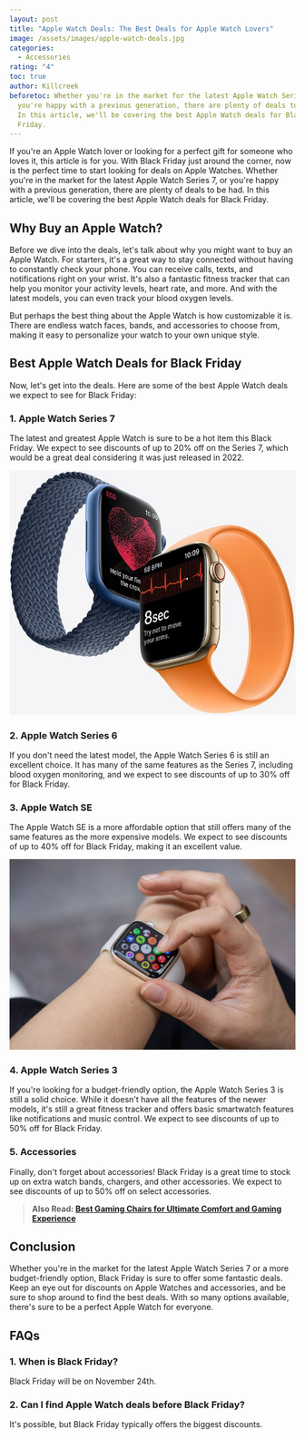 ```yaml
---
layout: post
title: "Apple Watch Deals: The Best Deals for Apple Watch Lovers"
image: /assets/images/apple-watch-deals.jpg
categories:
  - Accessories
rating: "4"
toc: true
author: Killcreek
beforetoc: Whether you're in the market for the latest Apple Watch Series 7, or
  you're happy with a previous generation, there are plenty of deals to be had.
  In this article, we'll be covering the best Apple Watch deals for Black
  Friday.
---
```

If you're an Apple Watch lover or looking for a perfect gift for someone who loves it, this article is for you. With Black Friday just around the corner, now is the perfect time to start looking for deals on Apple Watches. Whether you're in the market for the latest Apple Watch Series 7, or you're happy with a previous generation, there are plenty of deals to be had. In this article, we'll be covering the best Apple Watch deals for Black Friday.

## Why Buy an Apple Watch?

Before we dive into the deals, let's talk about why you might want to buy an Apple Watch. For starters, it's a great way to stay connected without having to constantly check your phone. You can receive calls, texts, and notifications right on your wrist. It's also a fantastic fitness tracker that can help you monitor your activity levels, heart rate, and more. And with the latest models, you can even track your blood oxygen levels.

But perhaps the best thing about the Apple Watch is how customizable it is. There are endless watch faces, bands, and accessories to choose from, making it easy to personalize your watch to your own unique style.

## Best Apple Watch Deals for Black Friday

Now, let's get into the deals. Here are some of the best Apple Watch deals we expect to see for Black Friday:

### 1. Apple Watch Series 7

The latest and greatest Apple Watch is sure to be a hot item this Black Friday. We expect to see discounts of up to 20% off on the Series 7, which would be a great deal considering it was just released in 2022.

![Apple Watch Deals](/assets/images/apple-watch-7-01.jpg "Apple Watch Series 7")

<script type="text/javascript">
amzn_assoc_tracking_id = "bundle86-20";
amzn_assoc_ad_mode = "manual";
amzn_assoc_ad_type = "smart";
amzn_assoc_marketplace = "amazon";
amzn_assoc_region = "US";
amzn_assoc_design = "enhanced_links";
amzn_assoc_asins = "B09NWDXS13";
amzn_assoc_placement = "adunit";
amzn_assoc_linkid = "aaf9809be2d049e471276a5aa86fa372";
</script>

<script src="//z-na.amazon-adsystem.com/widgets/onejs?MarketPlace=US"></script>

### 2. Apple Watch Series 6

If you don't need the latest model, the Apple Watch Series 6 is still an excellent choice. It has many of the same features as the Series 7, including blood oxygen monitoring, and we expect to see discounts of up to 30% off for Black Friday.

### 3. Apple Watch SE

The Apple Watch SE is a more affordable option that still offers many of the same features as the more expensive models. We expect to see discounts of up to 40% off for Black Friday, making it an excellent value.

![Apple Watch Deals](/assets/images/apple_watch_se.jpg "Apple Watch SE")



<script type="text/javascript">
amzn_assoc_tracking_id = "bundle86-20";
amzn_assoc_ad_mode = "manual";
amzn_assoc_ad_type = "smart";
amzn_assoc_marketplace = "amazon";
amzn_assoc_region = "US";
amzn_assoc_design = "enhanced_links";
amzn_assoc_asins = "B09JL61FPN";
amzn_assoc_placement = "adunit";
amzn_assoc_linkid = "dbd58bd8501eb16ccb61ff03da2860a3";
</script>

<script src="//z-na.amazon-adsystem.com/widgets/onejs?MarketPlace=US"></script>



### 4. Apple Watch Series 3

If you're looking for a budget-friendly option, the Apple Watch Series 3 is still a solid choice. While it doesn't have all the features of the newer models, it's still a great fitness tracker and offers basic smartwatch features like notifications and music control. We expect to see discounts of up to 50% off for Black Friday.

### 5. Accessories

Finally, don't forget about accessories! Black Friday is a great time to stock up on extra watch bands, chargers, and other accessories. We expect to see discounts of up to 50% off on select accessories.

<script type="text/javascript">
amzn_assoc_tracking_id = "bundle86-20";
amzn_assoc_ad_mode = "manual";
amzn_assoc_ad_type = "smart";
amzn_assoc_marketplace = "amazon";
amzn_assoc_region = "US";
amzn_assoc_design = "enhanced_links";
amzn_assoc_asins = "B09JWDZ64S";
amzn_assoc_placement = "adunit";
amzn_assoc_linkid = "62335127018cff14dbcd76722d5130ff";
</script>

<script src="//z-na.amazon-adsystem.com/widgets/onejs?MarketPlace=US"></script>

> **A﻿lso Read: [Best Gaming Chairs for Ultimate Comfort and Gaming Experience](https://bundledeals.xyz/best-gaming-chairs-for-ultimate-comfort-and-gaming-experience/)**

## Conclusion

Whether you're in the market for the latest Apple Watch Series 7 or a more budget-friendly option, Black Friday is sure to offer some fantastic deals. Keep an eye out for discounts on Apple Watches and accessories, and be sure to shop around to find the best deals. With so many options available, there's sure to be a perfect Apple Watch for everyone.

## FAQs

### 1. When is Black Friday?

Black Friday will be on November 24th.

### 2. Can I find Apple Watch deals before Black Friday?

It's possible, but Black Friday typically offers the biggest discounts.